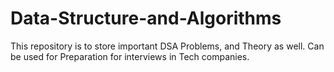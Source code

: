 # Data-Structure-and-Algorithms
This repository is to store important DSA Problems, and Theory as well. Can be used for Preparation for interviews in Tech companies.

